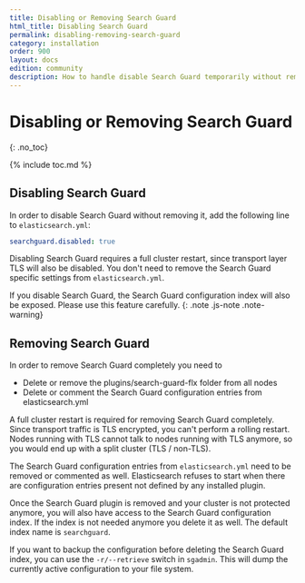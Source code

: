 ```yaml
---
title: Disabling or Removing Search Guard
html_title: Disabling Search Guard
permalink: disabling-removing-search-guard
category: installation
order: 900
layout: docs
edition: community
description: How to handle disable Search Guard temporarily without removing the complete installation.
---
```

<!---
Copyright 2020 floragunn GmbH
-->
# Disabling or Removing Search Guard
{: .no_toc}

{% include toc.md %}

## Disabling Search Guard

In order to disable Search Guard without removing it, add the following line to `elasticsearch.yml`:

```yaml
searchguard.disabled: true
```

Disabling Search Guard requires a full cluster restart, since transport layer TLS will also be disabled. You don't need to remove the Search Guard specific settings from `elasticsearch.yml`.

If you disable Search Guard, the Search Guard configuration index will also be exposed. Please use this feature carefully.
{: .note .js-note .note-warning}

## Removing Search Guard

In order to remove Search Guard completely you need to

* Delete or remove the plugins/search-guard-flx folder from all nodes
* Delete or comment the Search Guard configuration entries from elasticsearch.yml

A full cluster restart is required for removing Search Guard completely. Since transport traffic is TLS encrypted, you can't perform a rolling restart. Nodes running with TLS cannot talk to nodes running with TLS anymore, so you would end up with a split cluster (TLS / non-TLS).

The Search Guard configuration entries from `elasticsearch.yml` need to be removed or commented as well. Elasticsearch refuses to start when there are configuration entries present not defined by any installed plugin.

Once the Search Guard plugin is removed and your cluster is not protected anymore, you will also have access to the Search Guard configuration index. If the index is not needed anymore you delete it as well. The default index name is `searchguard`.

If you want to backup the configuration before deleting the Search Guard index, you can use the `-r/--retrieve` switch in `sgadmin`. This will dump the currently active configuration to your file system. 

